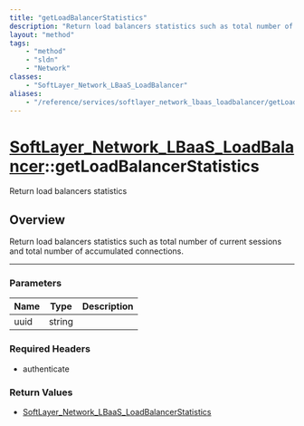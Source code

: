 ```yaml
---
title: "getLoadBalancerStatistics"
description: "Return load balancers statistics such as total number of current sessions and total number of accumulated connections."
layout: "method"
tags:
    - "method"
    - "sldn"
    - "Network"
classes:
    - "SoftLayer_Network_LBaaS_LoadBalancer"
aliases:
    - "/reference/services/softlayer_network_lbaas_loadbalancer/getLoadBalancerStatistics"
---
```

# [SoftLayer_Network_LBaaS_LoadBalancer](/reference/services/SoftLayer_Network_LBaaS_LoadBalancer)::getLoadBalancerStatistics

Return load balancers statistics


## Overview 
Return load balancers statistics such as total number of current sessions and total number of accumulated connections. 

-----

### Parameters 
|Name | Type | Description |
| --- | --- | --- |
|uuid| string| |


### Required Headers
* authenticate


### Return Values
* <a href='/reference/datatypes/SoftLayer_Network_LBaaS_LoadBalancerStatistics'>SoftLayer_Network_LBaaS_LoadBalancerStatistics </a>




